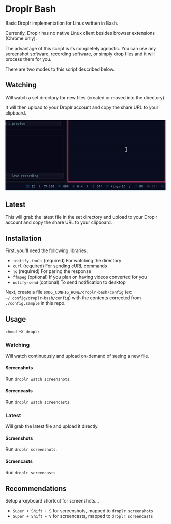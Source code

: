 # Droplr Bash

Basic Droplr implementation for Linux written in Bash.

Currently, Droplr has no native Linux client besides browser extensions (Chrome only).

The advantage of this script is its completely agnostic. You can use any screenshot software, recording software, or simply drop files and it will process them for you.

There are two modes to this script described below.

## Watching

Will watch a set directory for new files (created or moved into the directory).

It will then upload to your Droplr account and copy the share URL to your clipboard.

![Sample](sample.gif?raw=true "Sample")

## Latest

This will grab the latest file in the set directory and upload to your Droplr account and copy the share URL to your clipboard.

## Installation

First, you'll need the following libraries:

+ `inotify-tools` (required) For watching the directory
+ `curl` (required) For sending cURL commands
+ `jq` (required) For paring the response
+ `ffmpeg` (optional) If you plan on having videos converted for you
+ `notify-send` (optional) To send notification to desktop

Next, create a file `$XDG_CONFIG_HOME/droplr-bash/config` (ex: `~/.config/droplr-bash/config`) with the contents corrected from `./config.sample` in this repo.

## Usage

`chmod +X droplr`

### Watching

Will watch continuously and upload on-demand of seeing a new file.

#### Screenshots

Run `droplr watch screenshots`.

#### Screencasts

Run `droplr watch screencasts`.

### Latest

Will grab the latest file and upload it directly.

#### Screenshots

Run `droplr screenshots`.

#### Screencasts

Run `droplr screencasts`.

## Recommendations

Setup a keyboard shortcut for screenshots...

* `Super + Shift + S` for screenshots, mapped to `droplr screenshots`
* `Super + Shift + V` for screencasts, mapped to `droplr screencasts`
